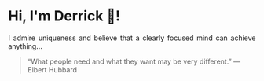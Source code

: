 # Hi, I'm Derrick 👋!
<p align="justify">I admire uniqueness and believe that a clearly focused mind can achieve anything...</p> 
<!-- #quote-start -->
<blockquote>&ldquo;What people need and what they want may be very different.&rdquo; &mdash; <footer>Elbert Hubbard</footer></blockquote>
<!-- #quote-end -->
